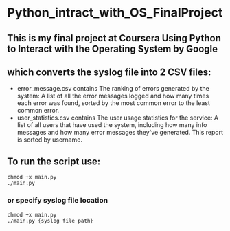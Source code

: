 # Python_intract_with_OS_FinalProject
## This is my final project at Coursera Using Python to Interact with the Operating System by Google

## which converts the syslog file into 2 CSV files:
  - error_message.csv contains The ranking of errors generated by the system: A list of all the error messages logged and how many times each error was found, sorted by the most common error to the least common error.
  - user_statistics.csv contains The user usage statistics for the service: A list of all users that have used the system, including how many info messages and how many error messages they've generated. This report is sorted by username.
  
## To run the script use:
```
chmod +x main.py
./main.py
```
### or specify syslog file location
```
chmod +x main.py
./main.py {syslog file path}
```
